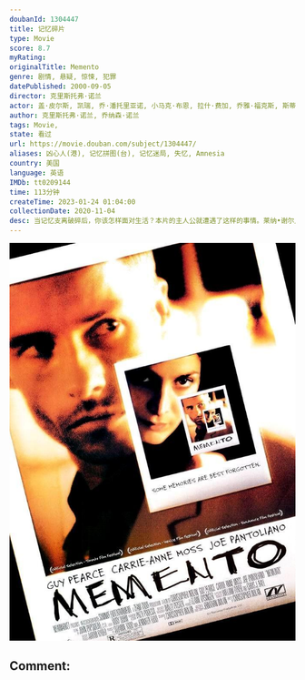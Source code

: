 ```yaml
---
doubanId: 1304447
title: 记忆碎片
type: Movie
score: 8.7
myRating: 
originalTitle: Memento
genre: 剧情, 悬疑, 惊悚, 犯罪
datePublished: 2000-09-05
director: 克里斯托弗·诺兰
actor: 盖·皮尔斯, 凯瑞, 乔·潘托里亚诺, 小马克·布恩, 拉什·费加, 乔雅·福克斯, 斯蒂芬·托布罗斯基, 哈里特·桑塞姆·哈里斯, 托马斯·列农, 考乐姆·吉斯·雷尼, 金伯利·坎贝尔, 玛丽安妮·穆勒雷尔, 拉里·霍尔登
author: 克里斯托弗·诺兰, 乔纳森·诺兰
tags: Movie, 
state: 看过
url: https://movie.douban.com/subject/1304447/
aliases: 凶心人(港), 记忆拼图(台), 记忆迷局, 失忆, Amnesia
country: 美国
language: 英语
IMDb: tt0209144
time: 113分钟
createTime: 2023-01-24 01:04:00
collectionDate: 2020-11-04
desc: 当记忆支离破碎后，你该怎样面对生活？本片的主人公就遭遇了这样的事情。莱纳•谢尔比（盖伊•皮尔斯饰）在家遭到歹徒的袭击，妻子被残忍的奸杀，自己脑部也受到严重的伤害。醒来后，他发现自己患了罕见的“短...
---
```


![image](assets/p641688453.jpg)

Comment: 
---

